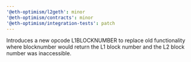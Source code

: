 ```yaml
---
'@eth-optimism/l2geth': minor
'@eth-optimism/contracts': minor
'@eth-optimism/integration-tests': patch
---
```


Introduces a new opcode L1BLOCKNUMBER to replace old functionality where blocknumber would return the L1 block number and the L2 block number was inaccessible.
